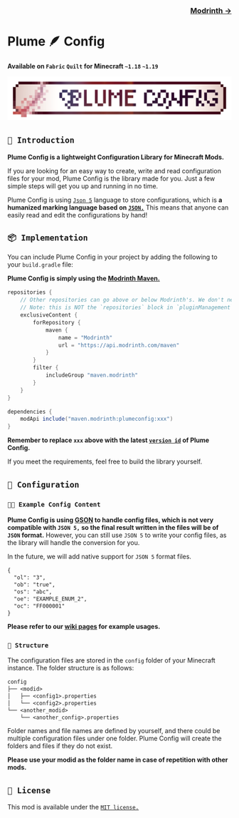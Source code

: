 ### <p align=right>[Modrinth →](https://modrinth.com/mod/plumeconfig)</p>

# Plume 🪶 Config

**Available on `Fabric` `Quilt` for Minecraft `~1.18` `~1.19`**

![banner](artwork/banner-big.png)

## `📖 Introduction`

**Plume Config is a lightweight Configuration Library for Minecraft Mods.**

If you are looking for an easy way to create, write and read configuration files for your mod, Plume Config is the library made for you. Just a few simple steps will get you up and running in no time.

Plume Config is using [`Json 5`](https://github.com/json5/json5) language to store configurations, which is **a humanized marking language based on [`JSON.`](https://tools.ietf.org/html/rfc7159)** This means that anyone can easily read and edit the configurations by hand!

## `📦 Implementation`

You can include Plume Config in your project by adding the following to your `build.gradle` file:

**Plume Config is simply using the [Modrinth Maven.](https://docs.modrinth.com/docs/tutorials/maven/#loom-fabric-quilt-architectury)**

```groovy
repositories {
    // Other repositories can go above or below Modrinth's. We don't need priority :)
    // Note: this is NOT the `repositories` block in `pluginManagement`! This is its own block.
    exclusiveContent {
        forRepository {
            maven {
                name = "Modrinth"
                url = "https://api.modrinth.com/maven"
            }
        }
        filter {
            includeGroup "maven.modrinth"
        }
    }
}
```

```groovy
dependencies {
    modApi include("maven.modrinth:plumeconfig:xxx")
}
```

**Remember to replace `xxx` above with the latest [`version id`](https://modrinth.com/mod/plumeconfig/versions) of Plume Config.**

If you meet the requirements, feel free to build the library yourself.

## `📝 Configuration`

### `🧑‍💻 Example Config Content`

**Plume Config is using [GSON](https://github.com/google/gson) to handle config files, which is not very compatible with `JSON 5,` so the final result written in the files will be of `JSON` format.**
However, you can still use `JSON 5` to write your config files, as the library will handle the conversion for you.

In the future, we will add native support for `JSON 5` format files.

```json5
{
  "ol": "3",
  "ob": "true",
  "os": "abc",
  "oe": "EXAMPLE_ENUM_2",
  "oc": "FF000001"
}
```

**Please refer to our [wiki pages](wiki/index.md) for example usages.**

### `📁 Structure`

The configuration files are stored in the `config` folder of your Minecraft instance. The folder structure is as follows:

    config
    ├── <modid>
    │   ├── <config1>.properties
    │   └── <config2>.properties
    └── <another_modid>
        └── <another_config>.properties

Folder names and file names are defined by yourself, and there could be multiple configuration files under one folder. Plume Config will create the folders and files if they do not exist.

**Please use your modid as the folder name in case of repetition with other mods.**

## `📜 License`

This mod is available under the [`MIT license.`](LICENSE)
